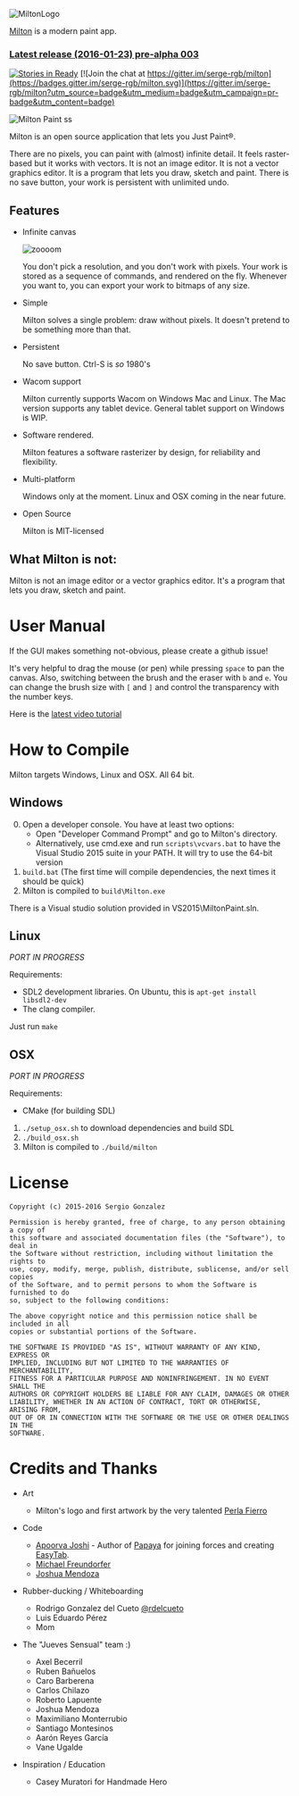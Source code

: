 ![MiltonLogo](http://i.imgur.com/hXxloIS.png)

[Milton](https://github.com/serge-rgb/milton) is a modern paint app.

### [Latest release (2016-01-23) pre-alpha 003](https://github.com/serge-rgb/milton/releases/tag/prealpha003)

[![Stories in Ready](https://badge.waffle.io/serge-rgb/milton.png?label=ready&title=Ready)](https://waffle.io/serge-rgb/milton)
[![Join the chat at https://gitter.im/serge-rgb/milton](https://badges.gitter.im/serge-rgb/milton.svg)](https://gitter.im/serge-rgb/milton?utm_source=badge&utm_medium=badge&utm_campaign=pr-badge&utm_content=badge)

![Milton Paint ss](http://i.imgur.com/hjMxPDb.png)

Milton is an open source application that lets you Just Paint®.

There are no pixels, you can paint with (almost) infinite detail. It feels raster-based but it works with vectors.
It is not an image editor. It is not a vector graphics editor. It is a program that lets you draw, sketch and paint.
There is no save button, your work is persistent with unlimited undo.

Features
--------

- Infinite canvas

    ![zoooom](http://i.imgur.com/fqOhPlr.gif)

    You don't pick a resolution, and you don't work with pixels.  Your work is
stored as a sequence of commands, and rendered on the fly.  Whenever you want
to, you can export your work to bitmaps of any size.

- Simple

    Milton solves a single problem: draw without pixels. It doesn't pretend to
be something more than that.

- Persistent

    No save button. Ctrl-S is *so* 1980's

- Wacom support

    Milton currently supports Wacom on Windows Mac and Linux. The Mac version
supports any tablet device. General tablet support on Windows is WIP.

- Software rendered.

    Milton features a software rasterizer by design, for reliability and
flexibility.

- Multi-platform

    Windows only at the moment. Linux and OSX coming in the near future.

- Open Source

    Milton is MIT-licensed



What Milton is not:
-------------------

Milton is not an image editor or a vector graphics editor. It's a program that
lets you draw, sketch and paint.

User Manual
===========

If the GUI makes something not-obvious, please create a github issue!

It's very helpful to drag the mouse (or pen) while pressing `space` to pan the
canvas.  Also, switching between the brush and the eraser with `b` and `e`.
You can change the brush size with `[` and `]` and control the transparency
with the number keys.

Here is the  [latest video tutorial](https://www.youtube.com/watch?v=g27gHio2Ohk)


How to Compile
==============

Milton targets Windows, Linux and OSX. All 64 bit.

Windows
-------

0. Open a developer console. You have at least two options:
    - Open "Developer Command Prompt" and go to Milton's directory.
    - Alternatively, use cmd.exe and run `scripts\vcvars.bat` to have the Visual Studio 2015 suite in your PATH. It will try to use the 64-bit version
1. `build.bat` (The first time will compile dependencies, the next times it should be quick)
2. Milton is compiled to `build\Milton.exe`

There is a Visual studio solution provided in VS2015\MiltonPaint.sln.

Linux
-----

_PORT IN PROGRESS_

Requirements:

- SDL2 development libraries. On Ubuntu, this is `apt-get install libsdl2-dev`
- The clang compiler.

Just run `make`

OSX
---

_PORT IN PROGRESS_

Requirements:

- CMake (for building SDL)

1. `./setup_osx.sh` to download dependencies and build SDL
2. `./build_osx.sh`
3. Milton is compiled to `./build/milton`


License
=======

    Copyright (c) 2015-2016 Sergio Gonzalez

    Permission is hereby granted, free of charge, to any person obtaining a copy of
    this software and associated documentation files (the "Software"), to deal in
    the Software without restriction, including without limitation the rights to
    use, copy, modify, merge, publish, distribute, sublicense, and/or sell copies
    of the Software, and to permit persons to whom the Software is furnished to do
    so, subject to the following conditions:

    The above copyright notice and this permission notice shall be included in all
    copies or substantial portions of the Software.

    THE SOFTWARE IS PROVIDED "AS IS", WITHOUT WARRANTY OF ANY KIND, EXPRESS OR
    IMPLIED, INCLUDING BUT NOT LIMITED TO THE WARRANTIES OF MERCHANTABILITY,
    FITNESS FOR A PARTICULAR PURPOSE AND NONINFRINGEMENT. IN NO EVENT SHALL THE
    AUTHORS OR COPYRIGHT HOLDERS BE LIABLE FOR ANY CLAIM, DAMAGES OR OTHER
    LIABILITY, WHETHER IN AN ACTION OF CONTRACT, TORT OR OTHERWISE, ARISING FROM,
    OUT OF OR IN CONNECTION WITH THE SOFTWARE OR THE USE OR OTHER DEALINGS IN THE
    SOFTWARE.

Credits and Thanks
==================

* Art
    * Milton's logo and first artwork by the very talented [Perla Fierro](http://portafolio.eclat-studio.com/)

* Code
    * [Apoorva Joshi](http://apoorvaj.io) - Author of [Papaya](https://github.com/ApoorvaJ/Papaya) for joining forces and creating [EasyTab](https://github.com/ApoorvaJ/EasyTab).
    * [Michael Freundorfer](https://github.com/mordecai154)
    * [Joshua Mendoza](https://github.com/jomendoz)

* Rubber-ducking / Whiteboarding
    * Rodrigo Gonzalez del Cueto [@rdelcueto](https://twitter.com/rdelcueto)
    * Luis Eduardo Pérez
    * Mom

* The "Jueves Sensual" team :)
    * Axel Becerril
    * Ruben Bañuelos
    * Caro Barberena
    * Carlos Chilazo
    * Roberto Lapuente
    * Joshua Mendoza
    * Maximiliano Monterrubio
    * Santiago Montesinos
    * Aarón Reyes García
    * Vane Ugalde

* Inspiration / Education
    * Casey Muratori for Handmade Hero

